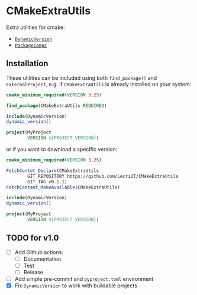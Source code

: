 # CMakeExtraUtils

Extra utilities for cmake:

- [`DynamicVersion`](cmake/DynamicVersion.md)
- [`PackageComps`](cmake/PackageComps.md)

## Installation

These utilities can be included using both `find_package()` and `ExternalProject`, e.g. if `CMakeExtraUtils` is already
installed on your system:
```cmake
cmake_minimum_required(VERSION 3.25)

find_package(CMakeExtraUtils REQUIRED)

include(DynamicVersion)
dynamic_version()

project(MyProject
        VERSION ${PROJECT_VERSION})
```

or if you want to download a specific version:
```cmake
cmake_minimum_required(VERSION 3.25)

FetchContet_Declare(CMakeExtraUtils
        GIT_REPOSITORY https://github.com/LecriUT/CMakeExtraUtils
        GIT_TAG v0.1.1)
FetchContent_MakeAvailable(CMakeExtraUtils)

include(DynamicVersion)
dynamic_version()

project(MyProject
        VERSION ${PROJECT_VERSION})
```

## TODO for v1.0

- [ ] Add Github actions:
    - [ ] Documentation
    - [ ] Test
    - [ ] Release
- [ ] Add simple pre-commit and `pyproject.toml` environment
- [x] Fix `DynamicVersion` to work with buildable projects
